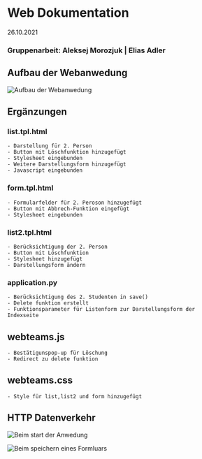 # Web Dokumentation
26.10.2021

### Gruppenarbeit: Aleksej Morozjuk | Elias Adler

## Aufbau der Webanwedung
![Aufbau der Webanwedung](https://i.ibb.co/J5dmbTn/webanwedung.png)

## Ergänzungen

### list.tpl.html

    - Darstellung für 2. Person 
    - Button mit Löschfunktion hinzugefügt
    - Stylesheet eingebunden
    - Weitere Darstellungsform hinzugefügt
    - Javascript eingebunden

### form.tpl.html

    - Formularfelder für 2. Peroson hinzugefügt
    - Button mit Abbrech-Funktion eingefügt
    - Stylesheet eingebunden

### list2.tpl.html

    - Berücksichtigung der 2. Person 
    - Button mit Löschfunktion
    - Stylesheet hinzugefügt
    - Darstellungsform ändern
    
### application.py
    
    - Berücksichtigung des 2. Studenten in save()
    - Delete funktion erstellt
    - Funktionsparameter für Listenform zur Darstellungsform der Indexseite

## webteams.js

    - Bestätigunspop-up für Löschung
    - Redirect zu delete funktion

## webteams.css
    
    - Style für list,list2 und form hinzugefügt

## HTTP Datenverkehr
![Beim start der Anwedung](https://cdn.discordapp.com/attachments/548959521381548035/902163829553782784/unknown.png)   

![Beim speichern eines Formluars](https://cdn.discordapp.com/attachments/548959521381548035/902165672279302154/unknown.png)